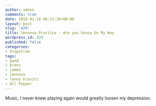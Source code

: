```yaml
---
author: admin
comments: true
date: 2010-01-18 06:21:36+00:00
layout: post
slug: '429'
title: Jennova Practice - Are you Gonna Go My Way
wordpress_id: 429
published: false
categories:
- Slapstrum
tags:
- band
- brent
- james
- Jennova
- lenny kravitz
- All Pepper
---
```


Music, I never knew playing again would greatly loosen my depression.


